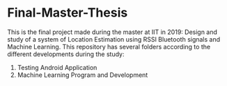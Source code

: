 # Final-Master-Thesis
This is the final project made during the master at IIT in 2019: Design and study of a system of Location Estimation using RSSI Bluetooth signals and Machine Learning. This repository has several folders according to the different developments during the study:

1. Testing Android Application
2. Machine Learning Program and Development
